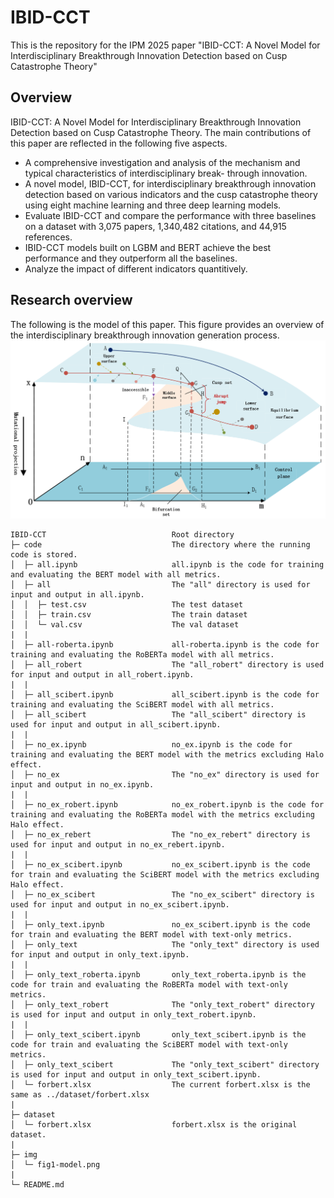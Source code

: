 # IBID-CCT
This is the repository for the IPM 2025 paper "IBID-CCT: A Novel Model for Interdisciplinary Breakthrough Innovation Detection based on Cusp Catastrophe Theory"
## Overview
IBID-CCT: A Novel Model for Interdisciplinary Breakthrough Innovation Detection based on Cusp Catastrophe Theory. The main contributions of this paper are reflected in the following five aspects.

- A comprehensive investigation and analysis of the mechanism and typical characteristics of interdisciplinary break-
through innovation.
- A novel model, IBID-CCT, for interdisciplinary breakthrough innovation detection based on various indicators and the
cusp catastrophe theory using eight machine learning and three deep learning models.
- Evaluate IBID-CCT and compare the performance with three baselines on a dataset with 3,075 papers, 1,340,482
citations, and 44,915 references.
- IBID-CCT models built on LGBM and BERT achieve the best performance and they outperform all the baselines.
- Analyze the impact of different indicators quantitively.

## Research overview
The following is the model of this paper. This figure provides an overview of the interdisciplinary breakthrough innovation generation process.
![fig1-model](img/fig1-model.png)


```
IBID-CCT                            Root directory
├─ code                             The directory where the running code is stored.
│  ├─ all.ipynb                     all.ipynb is the code for training and evaluating the BERT model with all metrics.
│  ├─ all                           The "all" directory is used for input and output in all.ipynb.
│  │  ├─ test.csv                   The test dataset
│  │  ├─ train.csv                  The train dataset
│  │  └─ val.csv                    The val dataset
|  |
│  ├─ all-roberta.ipynb             all-roberta.ipynb is the code for training and evaluating the RoBERTa model with all metrics.
│  ├─ all_robert                    The "all_robert" directory is used for input and output in all_robert.ipynb.
|  |
│  ├─ all_scibert.ipynb             all_scibert.ipynb is the code for training and evaluating the SciBERT model with all metrics.
│  ├─ all_scibert                   The "all_scibert" directory is used for input and output in all_scibert.ipynb.
|  |
│  ├─ no_ex.ipynb                   no_ex.ipynb is the code for training and evaluating the BERT model with the metrics excluding Halo effect.
│  ├─ no_ex                         The "no_ex" directory is used for input and output in no_ex.ipynb.
|  |
│  ├─ no_ex_robert.ipynb            no_ex_robert.ipynb is the code for training and evaluating the RoBERTa model with the metrics excluding Halo effect.
│  ├─ no_ex_rebert                  The "no_ex_rebert" directory is used for input and output in no_ex_rebert.ipynb.
|  |
│  ├─ no_ex_scibert.ipynb           no_ex_scibert.ipynb is the code for train and evaluating the SciBERT model with the metrics excluding Halo effect.
│  ├─ no_ex_scibert                 The "no_ex_scibert" directory is used for input and output in no_ex_scibert.ipynb.
|  |
│  ├─ only_text.ipynb               no_ex_scibert.ipynb is the code for train and evaluating the BERT model with text-only metrics.
│  ├─ only_text                     The "only_text" directory is used for input and output in only_text.ipynb.
|  |
│  ├─ only_text_roberta.ipynb       only_text_roberta.ipynb is the code for train and evaluating the RoBERTa model with text-only metrics.
│  ├─ only_text_robert              The "only_text_robert" directory is used for input and output in only_text_robert.ipynb.
|  |
│  ├─ only_text_scibert.ipynb       only_text_scibert.ipynb is the code for train and evaluating the SciBERT model with text-only metrics.
│  ├─ only_text_scibert             The "only_text_scibert" directory is used for input and output in only_text_scibert.ipynb.
│  └─ forbert.xlsx                  The current forbert.xlsx is the same as ../dataset/forbert.xlsx
|
├─ dataset
│  └─ forbert.xlsx                  forbert.xlsx is the original dataset.
|
├─ img
│  └─ fig1-model.png
|
└─ README.md

```
